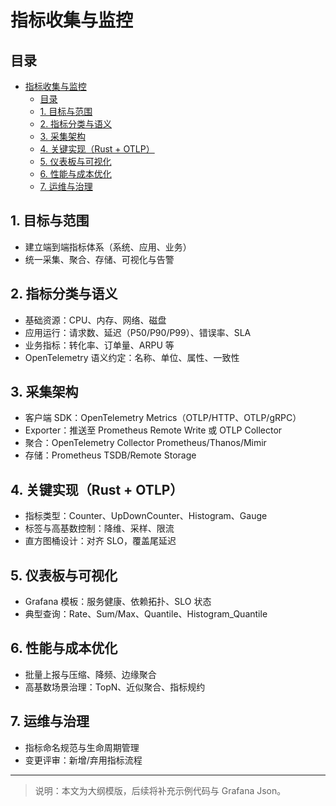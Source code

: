 ﻿# 指标收集与监控

## 目录

- [指标收集与监控](#指标收集与监控)
  - [目录](#目录)
  - [1. 目标与范围](#1-目标与范围)
  - [2. 指标分类与语义](#2-指标分类与语义)
  - [3. 采集架构](#3-采集架构)
  - [4. 关键实现（Rust + OTLP）](#4-关键实现rust--otlp)
  - [5. 仪表板与可视化](#5-仪表板与可视化)
  - [6. 性能与成本优化](#6-性能与成本优化)
  - [7. 运维与治理](#7-运维与治理)

## 1. 目标与范围

- 建立端到端指标体系（系统、应用、业务）
- 统一采集、聚合、存储、可视化与告警

## 2. 指标分类与语义

- 基础资源：CPU、内存、网络、磁盘
- 应用运行：请求数、延迟（P50/P90/P99）、错误率、SLA
- 业务指标：转化率、订单量、ARPU 等
- OpenTelemetry 语义约定：名称、单位、属性、一致性

## 3. 采集架构

- 客户端 SDK：OpenTelemetry Metrics（OTLP/HTTP、OTLP/gRPC）
- Exporter：推送至 Prometheus Remote Write 或 OTLP Collector
- 聚合：OpenTelemetry Collector  Prometheus/Thanos/Mimir
- 存储：Prometheus TSDB/Remote Storage

## 4. 关键实现（Rust + OTLP）

- 指标类型：Counter、UpDownCounter、Histogram、Gauge
- 标签与高基数控制：降维、采样、限流
- 直方图桶设计：对齐 SLO，覆盖尾延迟

## 5. 仪表板与可视化

- Grafana 模板：服务健康、依赖拓扑、SLO 状态
- 典型查询：Rate、Sum/Max、Quantile、Histogram_Quantile

## 6. 性能与成本优化

- 批量上报与压缩、降频、边缘聚合
- 高基数场景治理：TopN、近似聚合、指标规约

## 7. 运维与治理

- 指标命名规范与生命周期管理
- 变更评审：新增/弃用指标流程

---

> 说明：本文为大纲模版，后续将补充示例代码与 Grafana Json。
